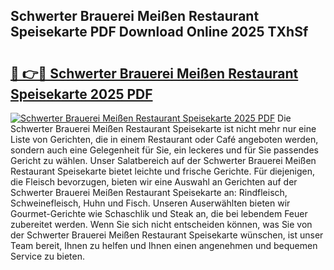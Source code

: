 ## Schwerter Brauerei Meißen Restaurant Speisekarte PDF Download Online 2025 TXhSf

# <h2><a href="http://gca9cy5.nevu.top/?p=Schwerter+Brauerei+Mei%c3%9fen+Restaurant+Speisekarte">🔗 👉🔴 Schwerter Brauerei Meißen Restaurant Speisekarte 2025 PDF</a></h2>

[![Schwerter Brauerei Meißen Restaurant Speisekarte 2025 PDF](https://i.imgur.com/dBaPXMq.png)](http://gca9cy5.nevu.top/?p=Schwerter+Brauerei+Mei%c3%9fen+Restaurant+Speisekarte)
Die Schwerter Brauerei Meißen Restaurant Speisekarte ist nicht mehr nur eine Liste von Gerichten, die in einem Restaurant oder Café angeboten werden, sondern auch eine Gelegenheit für Sie, ein leckeres und für Sie passendes Gericht zu wählen. Unser Salatbereich auf der Schwerter Brauerei Meißen Restaurant Speisekarte bietet leichte und frische Gerichte. Für diejenigen, die Fleisch bevorzugen, bieten wir eine Auswahl an Gerichten auf der Schwerter Brauerei Meißen Restaurant Speisekarte an: Rindfleisch, Schweinefleisch, Huhn und Fisch. Unseren Auserwählten bieten wir Gourmet-Gerichte wie Schaschlik und Steak an, die bei lebendem Feuer zubereitet werden. Wenn Sie sich nicht entscheiden können, was Sie von der Schwerter Brauerei Meißen Restaurant Speisekarte wünschen, ist unser Team bereit, Ihnen zu helfen und Ihnen einen angenehmen und bequemen Service zu bieten.
